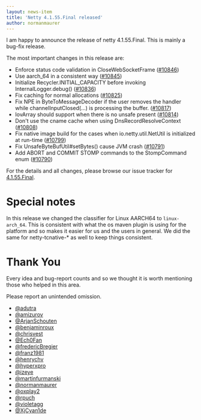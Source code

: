 ```yaml
---
layout: news-item
title: 'Netty 4.1.55.Final released'
author: normanmaurer
---
```


I am happy to announce the release of netty 4.1.55.Final. This is mainly a bug-fix release. 

The most important changes in this release are:

* Enforce status code validation in CloseWebSocketFrame ([#10846](https://github.com/netty/netty/pull/10846))
* Use aarch_64 in a consistent way ([#10845](https://github.com/netty/netty/pull/10845))
* Initialize Recycler.INITIAL_CAPACITY before invoking InternalLogger.debug() ([#10836](https://github.com/netty/netty/pull/10836))
* Fix caching for normal allocations ([#10825](https://github.com/netty/netty/pull/10825))
* Fix NPE in ByteToMessageDecoder if the user removes the handler while channelInputClosed(...) is processing the buffer. ([#10817](https://github.com/netty/netty/pull/10817))
* IovArray should support when there is no unsafe present ([#10814](https://github.com/netty/netty/pull/10814))
* Don't use the cname cache when using DnsRecordResolveContext ([#10808](https://github.com/netty/netty/pull/10808))
* Fix native image build for the cases when io.netty.util.NetUtil is initialized at run-time ([#10799](https://github.com/netty/netty/pull/10799))
* Fix UnsafeByteBufUtil#setBytes() cause JVM crash ([#10791](https://github.com/netty/netty/pull/10791))
* Add ABORT and COMMIT STOMP commands to the StompCommand enum ([#10790](https://github.com/netty/netty/pull/10790))

For the details and all changes, please browse our issue tracker for [4.1.55.Final](https://github.com/netty/netty/issues?q=is%3Aclosed+milestone%3A4.1.55.Final). 

# Special notes

In this release we changed the classifier for Linux AARCH64 to `linux-arch_64`. This is consistent with what the os maven plugin is using for the platform and so makes it easier for us and the users in general. We did the same for netty-tcnative-* as well to keep things consistent.


# Thank You

Every idea and bug-report counts and so we thought it is worth mentioning those who helped in this area.

Please report an unintended omission.
   
   
* [@adutra](https://github.com/adutra)
* [@amizurov](https://github.com/amizurov)
* [@ArjanSchouten](https://github.com/ArjanSchouten) 
* [@benjaminroux](https://github.com/benjaminroux) 
* [@chrisvest](https://github.com/chrisvest) 
* [@Ech0Fan](https://github.com/Ech0Fan) 
* [@fredericBregier](https://github.com/fredericBregier) 
* [@franz1981](https://github.com/franz1981)
* [@henrychv](https://github.com/henrychv)
* [@hyperxpro](https://github.com/hyperxpro)
* [@izeye](https://github.com/izeye)
* [@martinfurmanski](https://github.com/martinfurmanski)
* [@normanmaurer](https://github.com/normanmaurer)
* [@oxplay2](https://github.com/oxplay2)
* [@rpuch](https://github.com/rpuch)
* [@violetagg](https://github.com/violetagg)
* [@XjCyan1de](https://github.com/XjCyan1de)

 

 



